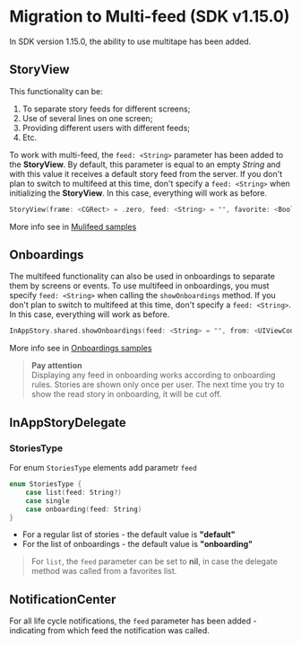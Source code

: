 # Migration to Multi-feed (SDK v1.15.0)

In SDK version 1.15.0, the ability to use multitape has been added.

## StoryView

This functionality can be:  
1. To separate story feeds for different screens;  
2. Use of several lines on one screen;  
3. Providing different users with different feeds;  
4. Etc.

To work with multi-feed, the `feed: <String>` parameter has been added to the **StoryView**. By default, this parameter is equal to an empty *String* and with this value it receives a default story feed from the server. If you don't plan to switch to multifeed at this time, don't specify a `feed: <String>` when initializing the **StoryView**. In this case, everything will work as before.

```swift
StoryView(frame: <CGRect> = .zero, feed: <String> = "", favorite: <Bool> = false)
```
More info see in [Mulifeed samples](https://github.com/inappstory/ios-sdk/blob/main/Samples/Mulifeed.md)


## Onboardings

The multifeed functionality can also be used in onboardings to separate them by screens or events.
To use multifeed in onboardings, you must specify `feed: <String>` when calling the `showOnboardings` method. If you don't plan to switch to multifeed at this time, don't specify a `feed: <String>`. In this case, everything will work as before.

```swift
InAppStory.shared.showOnboardings(feed: <String> = "", from: <UIViewController>, with: <[String]?> = nil, delegate: <InAppStoryDelegate>, complete: <(_ show: Bool) -> Void>)
```
More info see in [Onboardings samples](https://github.com/inappstory/ios-sdk/blob/main/Samples/OnboardingStory.md)

> **Pay attention**  
> Displaying any feed in onboarding works according to onboarding rules. Stories are shown only once per user. The next time you try to show the read story in onboarding, it will be cut off.

## InAppStoryDelegate

### StoriesType

For enum `StoriesType` elements add parametr `feed`

```swift
enum StoriesType {
    case list(feed: String?)
    case single
    case onboarding(feed: String)
}
```

* For a regular list of stories - the default value is **"default"**
* For the list of onboardings - the default value is **"onboarding"**

> For `list`, the `feed` parameter can be set to **nil**, in case the delegate method was called from a favorites list.

## NotificationCenter

For all life cycle notifications, the `feed` parameter has been added - indicating from which feed the notification was called.